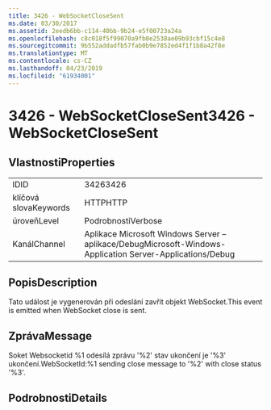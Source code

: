 ```yaml
---
title: 3426 - WebSocketCloseSent
ms.date: 03/30/2017
ms.assetid: 2eedb6bb-c114-40bb-9b24-e5f00723a24a
ms.openlocfilehash: c8c018f5f99070a9fb0e2538ae09b93cbf15c4e8
ms.sourcegitcommit: 9b552addadfb57fab0b9e7852ed4f1f1b8a42f8e
ms.translationtype: MT
ms.contentlocale: cs-CZ
ms.lasthandoff: 04/23/2019
ms.locfileid: "61934001"
---
```

# <a name="3426---websocketclosesent"></a><span data-ttu-id="d9e6d-102">3426 - WebSocketCloseSent</span><span class="sxs-lookup"><span data-stu-id="d9e6d-102">3426 - WebSocketCloseSent</span></span>
## <a name="properties"></a><span data-ttu-id="d9e6d-103">Vlastnosti</span><span class="sxs-lookup"><span data-stu-id="d9e6d-103">Properties</span></span>  
  
|||  
|-|-|  
|<span data-ttu-id="d9e6d-104">ID</span><span class="sxs-lookup"><span data-stu-id="d9e6d-104">ID</span></span>|<span data-ttu-id="d9e6d-105">3426</span><span class="sxs-lookup"><span data-stu-id="d9e6d-105">3426</span></span>|  
|<span data-ttu-id="d9e6d-106">klíčová slova</span><span class="sxs-lookup"><span data-stu-id="d9e6d-106">Keywords</span></span>|<span data-ttu-id="d9e6d-107">HTTP</span><span class="sxs-lookup"><span data-stu-id="d9e6d-107">HTTP</span></span>|  
|<span data-ttu-id="d9e6d-108">úroveň</span><span class="sxs-lookup"><span data-stu-id="d9e6d-108">Level</span></span>|<span data-ttu-id="d9e6d-109">Podrobnosti</span><span class="sxs-lookup"><span data-stu-id="d9e6d-109">Verbose</span></span>|  
|<span data-ttu-id="d9e6d-110">Kanál</span><span class="sxs-lookup"><span data-stu-id="d9e6d-110">Channel</span></span>|<span data-ttu-id="d9e6d-111">Aplikace Microsoft Windows Server – aplikace/Debug</span><span class="sxs-lookup"><span data-stu-id="d9e6d-111">Microsoft-Windows-Application Server-Applications/Debug</span></span>|  
  
## <a name="description"></a><span data-ttu-id="d9e6d-112">Popis</span><span class="sxs-lookup"><span data-stu-id="d9e6d-112">Description</span></span>  
 <span data-ttu-id="d9e6d-113">Tato událost je vygenerován při odeslání zavřít objekt WebSocket.</span><span class="sxs-lookup"><span data-stu-id="d9e6d-113">This event is emitted when WebSocket close is sent.</span></span>  
  
## <a name="message"></a><span data-ttu-id="d9e6d-114">Zpráva</span><span class="sxs-lookup"><span data-stu-id="d9e6d-114">Message</span></span>  
 <span data-ttu-id="d9e6d-115">Soket Websocketid %1 odesílá zprávu '%2' stav ukončení je '%3' ukončení.</span><span class="sxs-lookup"><span data-stu-id="d9e6d-115">WebSocketId:%1 sending close message to '%2' with close status '%3'.</span></span>  
  
## <a name="details"></a><span data-ttu-id="d9e6d-116">Podrobnosti</span><span class="sxs-lookup"><span data-stu-id="d9e6d-116">Details</span></span>
